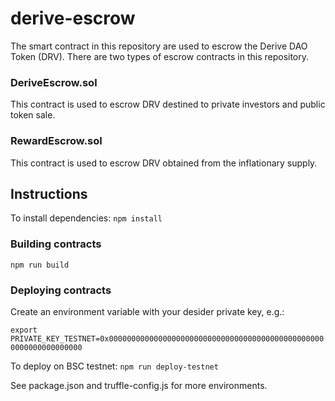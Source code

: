 # derive-escrow
The smart contract in this repository are used to escrow the Derive DAO Token (DRV).
There are two types of escrow contracts in this repository.


### DeriveEscrow.sol
This contract is used to escrow DRV destined to private investors and public token sale.

### RewardEscrow.sol
This contract is used to escrow DRV obtained from the inflationary supply.


## Instructions
To install dependencies: ```npm install```

### Building contracts
```npm run build```

### Deploying contracts

Create an environment variable with your desider private key, e.g.:

```export PRIVATE_KEY_TESTNET=0x0000000000000000000000000000000000000000000000000000000000000000``` 

To deploy on BSC testnet: ```npm run deploy-testnet```

See package.json and truffle-config.js for more environments.
